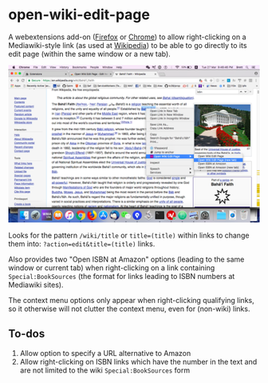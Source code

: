 # open-wiki-edit-page

A webextensions add-on
([Firefox](https://addons.mozilla.org/en-US/firefox/addon/open-wiki-edit-page/)
or
[Chrome](https://chrome.google.com/webstore/detail/open-wiki-edit-page/pmacjegjcgglcflfddfefdddlhompdpo?hl=en&authuser=0))
to allow right-clicking on a Mediawiki-style link (as used at
[Wikipedia](https://wikipedia.org)) to be able to
go directly to its edit page (within the same window or a new tab).

![screenshot of usage](https://raw.githubusercontent.com/brettz9/open-wiki-edit-page/master/screenshots/Screen%20Shot%202018-03-27%20at%209.46.46%20PM.png)

Looks for the pattern `/wiki/title` or `title=(title)` within links
to change them into: `?action=edit&title=(title)` links.

Also provides two "Open ISBN at Amazon" options (leading
to the same window or current tab) when right-clicking on a link containing
`Special:BookSources` (the format for links leading to ISBN numbers
at Mediawiki sites).

The context menu options only appear when right-clicking qualifying links,
so it otherwise will not clutter the context menu, even for (non-wiki) links.

## To-dos

1. Allow option to specify a URL alternative to Amazon
1. Allow right-clicking on ISBN links which have the number in the text and
    are not limited to the wiki `Special:BookSources` form

